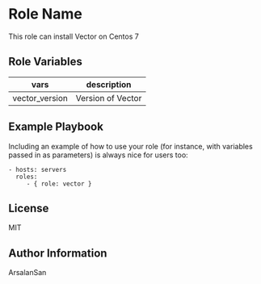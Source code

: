 Role Name
=========

This role can install Vector on Centos 7

Role Variables
--------------

|vars|description|
|--------|-------------|
|vector_version|Version of Vector|

Example Playbook
----------------

Including an example of how to use your role (for instance, with variables passed in as parameters) is always nice for users too:

    - hosts: servers
      roles:
         - { role: vector }

License
-------

MIT

Author Information
------------------

ArsalanSan
